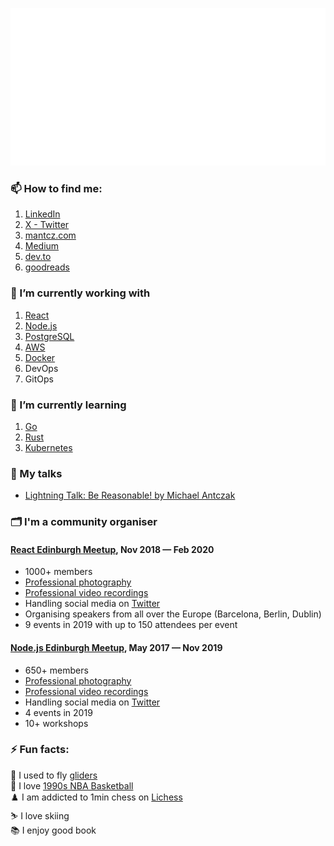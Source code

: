 ![Welcome](welcome.svg)

### 📫 How to find me:

1. [LinkedIn](https://www.linkedin.com/in/mantcz/)
2. [X - Twitter](https://twitter.com/_mantcz)
3. [mantcz.com](https://www.mantcz.com/)
4. [Medium](https://medium.com/@mantcz)
5. [dev.to](https://dev.to/mantcz)
6. [goodreads](goodreads.com/mantcz)

### 🔭 I’m currently working with

1. [React](https://react.dev/)
2. [Node.js](https://nodejs.org/en)
3. [PostgreSQL](https://www.postgresql.org/)
4. [AWS](https://aws.amazon.com/)
5. [Docker](https://www.docker.com/)
6. DevOps
7. GitOps

### 🌱 I’m currently learning

1. [Go](https://go.dev/)
2. [Rust](https://www.rust-lang.org/)
3. [Kubernetes](https://kubernetes.io/)

### 🎤 My talks

- [Lightning Talk: Be Reasonable! by Michael Antczak
  ](https://www.youtube.com/watch?v=2PxVeQ1KGf4)

### 🗂️ I'm a community organiser

#### [React Edinburgh Meetup](https://www.meetup.com/react-edinburgh/), Nov 2018 — Feb 2020

- 1000+ members
- [Professional photography](https://www.meetup.com/react-edinburgh/photos/)
- [Professional video recordings](https://www.youtube.com/@reactedinburgh4262)
- Handling social media on [Twitter](https://twitter.com/ReactEdinburgh)
- Organising speakers from all over the Europe (Barcelona, Berlin, Dublin)
- 9 events in 2019 with up to 150 attendees per event

#### [Node.js Edinburgh Meetup](https://www.meetup.com/nodejs-edinburgh/), May 2017 — Nov 2019

- 650+ members
- [Professional photography](https://www.meetup.com/nodejs-edinburgh/photos/29769817/)
- [Professional video recordings](https://www.youtube.com/@nodejsedinburgh9419)
- Handling social media on [Twitter](https://twitter.com/NodejsEdinburgh)
- 4 events in 2019
- 10+ workshops

### ⚡ Fun facts:

🛫 I used to fly [gliders](https://youtu.be/VHpUfRXmRXE?si=5C-w7FuAtpqilBjJ&t=248)\
🏀 I love [1990s NBA Basketball](https://www.youtube.com/watch?v=E7mMhPNpSiM)\
♟️ I am addicted to 1min chess on [Lichess](https://lichess.org/)\
⛷️ I love skiing\
📚 I enjoy good book

<!--
**mantcz/mantcz** is a ✨ _special_ ✨ repository because its `README.md` (this file) appears on your GitHub profile.

Here are some ideas to get you started:



- 👯 I’m looking to collaborate on ...
- 🤔 I’m looking for help with ...
- 💬 Ask me about ...
- 📫 How to reach me: ...
- 😄 Pronouns: ...
- ⚡ Fun fact: ...
-->
